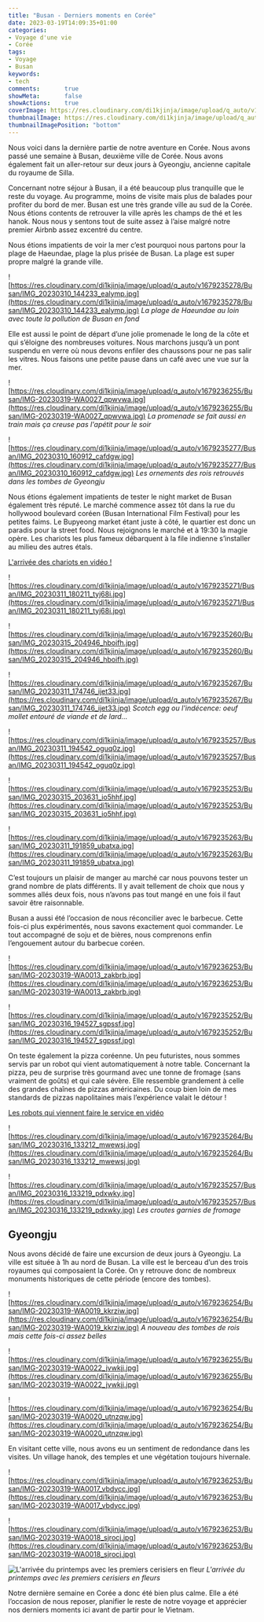 ```yaml
---
title: "Busan - Derniers moments en Corée"
date: 2023-03-19T14:09:35+01:00
categories:
- Voyage d'une vie
- Corée
tags:
- Voyage
- Busan
keywords:
- tech
comments:       true
showMeta:       false
showActions:    true
coverImage: https://res.cloudinary.com/di1kjinja/image/upload/q_auto/v1679235278/Busan/IMG_20230310_144233_ealymp.jpg
thumbnailImage: https://res.cloudinary.com/di1kjinja/image/upload/q_auto/v1679235278/Busan/IMG_20230310_144233_ealymp.jpg
thumbnailImagePosition: "bottom"
---
```


Nous voici dans la dernière partie de notre aventure en Corée. Nous avons passé une semaine à Busan, deuxième ville de Corée. Nous avons également fait un aller-retour sur deux jours à Gyeongju, ancienne capitale du royaume de Silla. 

Concernant notre séjour à Busan, il a été beaucoup plus tranquille que le reste du voyage. Au programme, moins de visite mais plus de balades pour profiter du bord de mer. Busan est une très grande ville au sud de la Corée. Nous étions contents de retrouver la ville après les champs de thé et les hanok. Nous nous y sentons tout de suite assez à l’aise malgré notre premier Airbnb assez excentré du centre. 

Nous étions impatients de voir la mer c’est pourquoi nous partons pour la plage de Haeundae, plage la plus prisée de Busan. La plage est super propre malgré la grande ville. 

![https://res.cloudinary.com/di1kjinja/image/upload/q_auto/v1679235278/Busan/IMG_20230310_144233_ealymp.jpg](https://res.cloudinary.com/di1kjinja/image/upload/q_auto/v1679235278/Busan/IMG_20230310_144233_ealymp.jpg)
*La plage de Haeundae au loin avec toute la pollution de Busan en fond*

Elle est aussi le point de départ d’une jolie promenade le long de la côte et qui s’éloigne des nombreuses voitures. Nous marchons jusqu’à un pont suspendu en verre où nous devons enfiler des chaussons pour ne pas salir les vitres. Nous faisons une petite pause dans un café avec une vue sur la mer. 

![https://res.cloudinary.com/di1kjinja/image/upload/q_auto/v1679236255/Busan/IMG-20230319-WA0027_qpwvwa.jpg](https://res.cloudinary.com/di1kjinja/image/upload/q_auto/v1679236255/Busan/IMG-20230319-WA0027_qpwvwa.jpg)
*La promenade se fait aussi en train mais ça creuse pas l'apétit pour le soir*

![https://res.cloudinary.com/di1kjinja/image/upload/q_auto/v1679235277/Busan/IMG_20230310_160912_cafdgw.jpg](https://res.cloudinary.com/di1kjinja/image/upload/q_auto/v1679235277/Busan/IMG_20230310_160912_cafdgw.jpg)
*Les ornements des rois retrouvés dans les tombes de Gyeongju*

Nous étions également impatients de tester le night market de Busan également très réputé. Le marché commence assez tôt dans la rue du hollywood boulevard coréen (Busan International Film Festival) pour les petites faims. Le Bupyeong market étant juste à côté, le quartier est donc un paradis pour la street food. Nous rejoignons le marché et à 19:30 la magie opère. Les chariots les plus fameux débarquent à la file indienne s’installer au milieu des autres étals.

[L'arrivée des chariots en vidéo !](https://res.cloudinary.com/di1kjinja/video/upload/q_auto/v1679236307/Busan/VID_20230311_192406_aswces.mp4)

![https://res.cloudinary.com/di1kjinja/image/upload/q_auto/v1679235271/Busan/IMG_20230311_180211_tyj68i.jpg](https://res.cloudinary.com/di1kjinja/image/upload/q_auto/v1679235271/Busan/IMG_20230311_180211_tyj68i.jpg)

![https://res.cloudinary.com/di1kjinja/image/upload/q_auto/v1679235260/Busan/IMG_20230315_204946_hboifh.jpg](https://res.cloudinary.com/di1kjinja/image/upload/q_auto/v1679235260/Busan/IMG_20230315_204946_hboifh.jpg)

![https://res.cloudinary.com/di1kjinja/image/upload/q_auto/v1679235267/Busan/IMG_20230311_174746_ijet33.jpg](https://res.cloudinary.com/di1kjinja/image/upload/q_auto/v1679235267/Busan/IMG_20230311_174746_ijet33.jpg)
*Scotch egg ou l'indécence: oeuf mollet entouré de viande et de lard...*

![https://res.cloudinary.com/di1kjinja/image/upload/q_auto/v1679235257/Busan/IMG_20230311_194542_oguq0z.jpg](https://res.cloudinary.com/di1kjinja/image/upload/q_auto/v1679235257/Busan/IMG_20230311_194542_oguq0z.jpg)

![https://res.cloudinary.com/di1kjinja/image/upload/q_auto/v1679235253/Busan/IMG_20230315_203631_io5hhf.jpg](https://res.cloudinary.com/di1kjinja/image/upload/q_auto/v1679235253/Busan/IMG_20230315_203631_io5hhf.jpg)

![https://res.cloudinary.com/di1kjinja/image/upload/q_auto/v1679235263/Busan/IMG_20230311_191859_ubatxa.jpg](https://res.cloudinary.com/di1kjinja/image/upload/q_auto/v1679235263/Busan/IMG_20230311_191859_ubatxa.jpg)

C’est toujours un plaisir de manger au marché car nous pouvons tester un grand nombre de plats différents. Il y avait tellement de choix que nous y sommes allés deux fois, nous n’avons pas tout mangé en une fois il faut savoir être raisonnable.

Busan a aussi été l’occasion de nous réconcilier avec le barbecue. Cette fois-ci plus expérimentés, nous savons exactement quoi commander. Le tout accompagné de soju et de bières, nous comprenons enfin l’engouement autour du barbecue coréen. 

![https://res.cloudinary.com/di1kjinja/image/upload/q_auto/v1679236253/Busan/IMG-20230319-WA0013_zakbrb.jpg](https://res.cloudinary.com/di1kjinja/image/upload/q_auto/v1679236253/Busan/IMG-20230319-WA0013_zakbrb.jpg)

![https://res.cloudinary.com/di1kjinja/image/upload/q_auto/v1679235252/Busan/IMG_20230316_194527_sgpssf.jpg](https://res.cloudinary.com/di1kjinja/image/upload/q_auto/v1679235252/Busan/IMG_20230316_194527_sgpssf.jpg)

On teste également la pizza coréenne. Un peu futuristes, nous sommes servis par un robot qui vient automatiquement à notre table. Concernant la pizza, peu de surprise très gourmand avec une tonne de fromage (sans vraiment de goûts) et qui cale sévère. Elle ressemble grandement à celle des grandes chaînes de pizzas américaines. Du coup bien loin de mes standards de pizzas napolitaines mais l’expérience valait le détour ! 

[Les robots qui viennent faire le service en vidéo](https://res.cloudinary.com/di1kjinja/video/upload/q_auto/v1679235295/Busan/VID_20230316_132725_bhssyc.mp4)

![https://res.cloudinary.com/di1kjinja/image/upload/q_auto/v1679235264/Busan/IMG_20230316_133212_mwewsj.jpg](https://res.cloudinary.com/di1kjinja/image/upload/q_auto/v1679235264/Busan/IMG_20230316_133212_mwewsj.jpg)

![https://res.cloudinary.com/di1kjinja/image/upload/q_auto/v1679235257/Busan/IMG_20230316_133219_pdxwky.jpg](https://res.cloudinary.com/di1kjinja/image/upload/q_auto/v1679235257/Busan/IMG_20230316_133219_pdxwky.jpg)
*Les croutes garnies de fromage*

## Gyeongju

Nous avons décidé de faire une excursion de deux jours à Gyeongju. La ville est située à 1h au nord de Busan. La ville est le berceau d’un des trois royaumes qui composaient la Corée. On y retrouve donc de nombreux monuments historiques de cette période (encore des tombes). 

![https://res.cloudinary.com/di1kjinja/image/upload/q_auto/v1679236254/Busan/IMG-20230319-WA0019_kkrziw.jpg](https://res.cloudinary.com/di1kjinja/image/upload/q_auto/v1679236254/Busan/IMG-20230319-WA0019_kkrziw.jpg)
*A nouveau des tombes de rois mais cette fois-ci assez belles*

![https://res.cloudinary.com/di1kjinja/image/upload/q_auto/v1679236255/Busan/IMG-20230319-WA0022_jvwkjj.jpg](https://res.cloudinary.com/di1kjinja/image/upload/q_auto/v1679236255/Busan/IMG-20230319-WA0022_jvwkjj.jpg)

![https://res.cloudinary.com/di1kjinja/image/upload/q_auto/v1679236254/Busan/IMG-20230319-WA0020_utnzqw.jpg](https://res.cloudinary.com/di1kjinja/image/upload/q_auto/v1679236254/Busan/IMG-20230319-WA0020_utnzqw.jpg)

En visitant cette ville, nous avons eu un sentiment de redondance dans les visites. Un village hanok, des temples et une végétation toujours hivernale. 

![https://res.cloudinary.com/di1kjinja/image/upload/q_auto/v1679236253/Busan/IMG-20230319-WA0017_vbdycc.jpg](https://res.cloudinary.com/di1kjinja/image/upload/q_auto/v1679236253/Busan/IMG-20230319-WA0017_vbdycc.jpg)

![https://res.cloudinary.com/di1kjinja/image/upload/q_auto/v1679236253/Busan/IMG-20230319-WA0018_sjrocj.jpg](https://res.cloudinary.com/di1kjinja/image/upload/q_auto/v1679236253/Busan/IMG-20230319-WA0018_sjrocj.jpg)

![L'arrivée du printemps avec les premiers cerisiers en fleur](https://res.cloudinary.com/di1kjinja/image/upload/q_auto/v1679236253/Busan/IMG-20230319-WA0014_c1bftz.jpg)
*L'arrivée du printemps avec les premiers cerisiers en fleurs*

Notre dernière semaine en Corée a donc été bien plus calme. Elle a été l’occasion de nous reposer, planifier le reste de notre voyage et apprécier nos derniers moments ici avant de partir pour le Vietnam.
